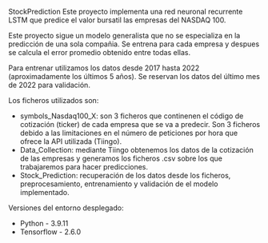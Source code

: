  StockPrediction
Este proyecto implementa una red neuronal recurrente LSTM que predice el valor bursatil las empresas del NASDAQ 100.

Este proyecto sigue un modelo generalista que no se especializa en la predicción de una sola compañia. Se entrena para cada empresa y despues se calcula el error promedio obtenido entre todas ellas.

Para entrenar utilizamos los datos desde 2017 hasta 2022 (aproximadamente los últimos 5 años). Se reservan los datos del último mes de 2022 para validación.

Los ficheros utilizados son:
- symbols_Nasdaq100_X: son 3 ficheros que continenen el código de cotización (ticker) de cada empresa que se va a predecir. Son 3 ficheros debido a las limitaciones en el número de peticiones por hora que ofrece la API utilizada (Tiingo).
- Data_Collection: mediante Tiingo obtenemos los datos de la cotización de las empresas y generamos los ficheros .csv sobre los que trabajaremos para hacer predicciones.
- Stock_Prediction: recuperación de los datos desde los ficheros, preprocesamiento, entrenamiento y validación de el modelo implementado.




Versiones del entorno desplegado: 
- Python - 3.9.11
- Tensorflow - 2.6.0
